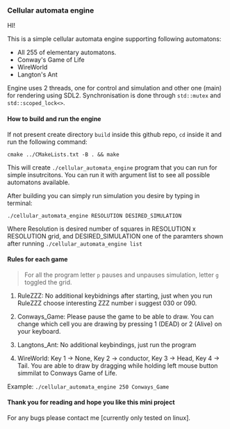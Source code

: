 ### Cellular automata engine

HI! 

This is a simple cellular automata engine supporting following automatons:

- All 255 of elementary automatons.
- Conway's Game of Life
- WireWorld
- Langton's Ant

Engine uses 2 threads, one for control and simulation and other one (main) for rendering using SDL2. Synchronisation is done through `std::mutex` and `std::scoped_lock<>`.

#### How to build and run the engine

If not present create directory `build` inside this github repo, `cd` inside it and run the following command:

`cmake ../CMakeLists.txt -B . && make`

This will create `./cellular_automata_engine` program that you can run for simple insutrcitons. You can run it with argument list to see all possible automatons available.

After building you can simply run simulation you desire by typing in terminal:

`./cellular_automata_engine RESOLUTION DESIRED_SIMULATION`  

Where Resolution is desired number of squares in RESOLUTION x RESOLUTION grid, and DESIRED_SIMULATION one of the paramters shown after running `./cellular_automata_engine list`

#### Rules for each game

> For all the program letter `p` pauses and unpauses simulation, letter `g` toggled the grid.

1. RuleZZZ:
      No additional keybidnings after starting, just when you run RuleZZZ choose interesting ZZZ number i suggest 030 or 090.

2. Conways_Game:
   Please pause the game to be able to draw. You can change which cell you are drawing by pressing 1 (DEAD) or 2 (Alive) on your keyboard.

3. Langtons_Ant:
    No additional keybindings, just run the program

4. WireWorld:
   Key 1 -> None, Key 2 -> conductor, Key 3 -> Head, Key 4 -> Tail. You are able to draw by dragging while holding left mouse button simmilat to Conways Game of Life.

Example:
`./cellular_automata_engine 250 Conways_Game`

#### Thank you for reading and hope you like this mini project

For any bugs please contact me [currently only tested on linux].